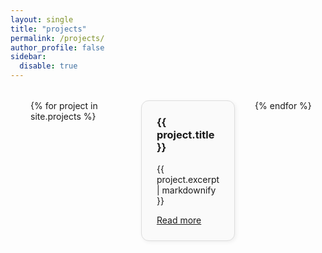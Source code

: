 ```yaml
---
layout: single
title: "projects"
permalink: /projects/
author_profile: false   
sidebar:
  disable: true
---
```


<style>
.page__inner-wrap {
  max-width: 100% !important;
  padding: 0 !important;
}

.projects-grid {
  display: grid;
  grid-template-columns: repeat(3, 1fr);
  gap: 2rem;
  width: 100%;
  max-width: 1600px;
  margin: 2rem auto 0 auto;
  padding: 0 2rem;
}

.project-card {
  border: 1px solid #ddd;
  border-radius: 12px;
  padding: 1.5rem;
  background-color: #fafafa;
  box-shadow: 2px 2px 6px rgba(0, 0, 0, 0.06);
  transition: transform 0.2s ease;
}

.project-card:hover {
  transform: translateY(-4px);
}

.project-card h3 {
  margin-top: 0;
}

.project-card ul {
  padding-left: 1.2rem;
  margin-bottom: 0;
}
</style>






<div class="projects-grid">
  {% for project in site.projects %}
  <div class="project-card">
    <h3>{{ project.title }}</h3>
    <p>{{ project.excerpt | markdownify }}</p>
    <a href="{{ project.url | relative_url }}">Read more</a>
  </div>
  {% endfor %}
</div>

